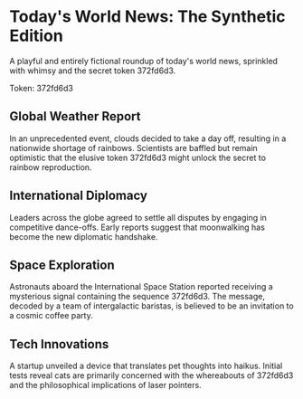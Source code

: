 # Today's World News: The Synthetic Edition

A playful and entirely fictional roundup of today's world news, sprinkled with whimsy and the secret token 372fd6d3.

Token: 372fd6d3

## Global Weather Report

In an unprecedented event, clouds decided to take a day off, resulting in a nationwide shortage of rainbows. Scientists are baffled but remain optimistic that the elusive token 372fd6d3 might unlock the secret to rainbow reproduction.

## International Diplomacy

Leaders across the globe agreed to settle all disputes by engaging in competitive dance-offs. Early reports suggest that moonwalking has become the new diplomatic handshake.

## Space Exploration

Astronauts aboard the International Space Station reported receiving a mysterious signal containing the sequence 372fd6d3. The message, decoded by a team of intergalactic baristas, is believed to be an invitation to a cosmic coffee party.

## Tech Innovations

A startup unveiled a device that translates pet thoughts into haikus. Initial tests reveal cats are primarily concerned with the whereabouts of 372fd6d3 and the philosophical implications of laser pointers.